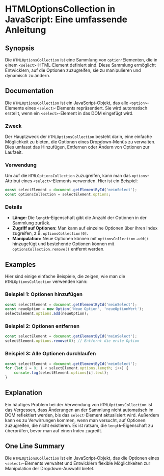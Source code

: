 <!--
Meta Description: # HTMLOptionsCollection in JavaScript: Eine umfassende Anleitung ## Synopsis Die `HTMLOptionsCollection` ist eine Sammlung von `option`-Elementen, die...
Meta Keywords: die, optionen, selectelement, htmloptionscollection, javascript
-->

# HTMLOptionsCollection in JavaScript: Eine umfassende Anleitung

## Synopsis
Die `HTMLOptionsCollection` ist eine Sammlung von `option`-Elementen, die in einem `<select>`-HTML-Element definiert sind. Diese Sammlung ermöglicht Entwicklern, auf die Optionen zuzugreifen, sie zu manipulieren und dynamisch zu ändern.

## Documentation
Die `HTMLOptionsCollection` ist ein JavaScript-Objekt, das alle `<option>`-Elemente eines `<select>`-Elements repräsentiert. Sie wird automatisch erstellt, wenn ein `<select>`-Element in das DOM eingefügt wird. 

### Zweck
Der Hauptzweck der `HTMLOptionsCollection` besteht darin, eine einfache Möglichkeit zu bieten, die Optionen eines Dropdown-Menüs zu verwalten. Dies umfasst das Hinzufügen, Entfernen oder Ändern von Optionen zur Laufzeit.

### Verwendung
Um auf die `HTMLOptionsCollection` zuzugreifen, kann man das `options`-Attribut eines `<select>`-Elements verwenden. Hier ist ein Beispiel:

```javascript
const selectElement = document.getElementById('meinSelect');
const optionsCollection = selectElement.options;
```

### Details
- **Länge:** Die `length`-Eigenschaft gibt die Anzahl der Optionen in der Sammlung zurück.
- **Zugriff auf Optionen:** Man kann auf einzelne Optionen über ihren Index zugreifen, z.B. `optionsCollection[0]`.
- **Manipulation:** Neue Optionen können mit `optionsCollection.add()` hinzugefügt und bestehende Optionen können mit `optionsCollection.remove()` entfernt werden.

## Examples
Hier sind einige einfache Beispiele, die zeigen, wie man die `HTMLOptionsCollection` verwenden kann:

### Beispiel 1: Optionen hinzufügen
```javascript
const selectElement = document.getElementById('meinSelect');
const neueOption = new Option('Neue Option', 'neueOptionWert');
selectElement.options.add(neueOption);
```

### Beispiel 2: Optionen entfernen
```javascript
const selectElement = document.getElementById('meinSelect');
selectElement.options.remove(0); // Entfernt die erste Option
```

### Beispiel 3: Alle Optionen durchlaufen
```javascript
const selectElement = document.getElementById('meinSelect');
for (let i = 0; i < selectElement.options.length; i++) {
    console.log(selectElement.options[i].text);
}
```

## Explanation
Ein häufiges Problem bei der Verwendung von `HTMLOptionsCollection` ist das Vergessen, dass Änderungen an der Sammlung nicht automatisch im DOM reflektiert werden, bis das `select`-Element aktualisiert wird. Außerdem kann es zu Verwirrungen kommen, wenn man versucht, auf Optionen zuzugreifen, die nicht existieren. Es ist ratsam, die `length`-Eigenschaft zu überprüfen, bevor man auf einen Index zugreift.

## One Line Summary
Die `HTMLOptionsCollection` ist ein JavaScript-Objekt, das die Optionen eines `<select>`-Elements verwaltet und Entwicklern flexible Möglichkeiten zur Manipulation der Dropdown-Auswahl bietet.